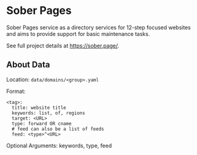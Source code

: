 Sober Pages
===========

Sober Pages service as a directory services for 12-step focused websites and
aims to provide support for basic maintenance tasks.

See full project details at https://sober.page/.

About Data
----------

Location: ``data/domains/<group>.yaml``

Format:
```
<tag>:
  title: website title
  keywords: list, of, regions
  target: <URL>
  type: forward OR cname
  # feed can also be a list of feeds
  feed: <type>^<URL>
```

Optional Arguments: keywords, type, feed
